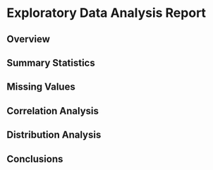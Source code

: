 # Exploratory Data Analysis Report

## Overview


## Summary Statistics



## Missing Values


## Correlation Analysis



## Distribution Analysis


## Conclusions

